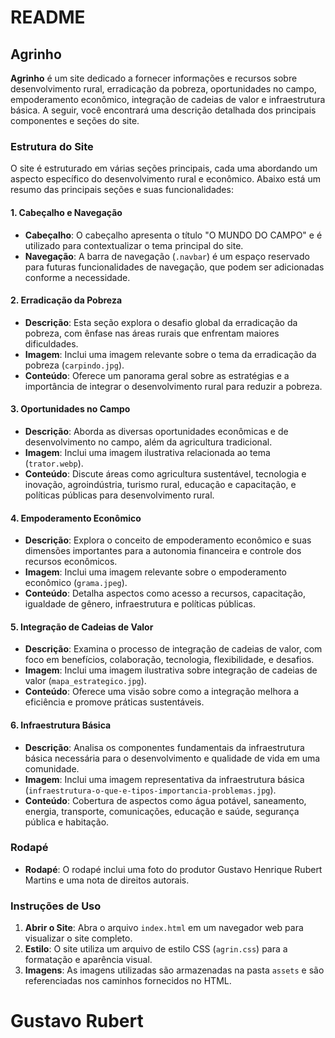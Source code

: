 # README

## Agrinho

**Agrinho** é um site dedicado a fornecer informações e recursos sobre desenvolvimento rural, erradicação da pobreza, oportunidades no campo, empoderamento econômico, integração de cadeias de valor e infraestrutura básica. A seguir, você encontrará uma descrição detalhada dos principais componentes e seções do site.

### Estrutura do Site

O site é estruturado em várias seções principais, cada uma abordando um aspecto específico do desenvolvimento rural e econômico. Abaixo está um resumo das principais seções e suas funcionalidades:

#### 1. **Cabeçalho e Navegação**

- **Cabeçalho**: O cabeçalho apresenta o título "O MUNDO DO CAMPO" e é utilizado para contextualizar o tema principal do site.
- **Navegação**: A barra de navegação (`.navbar`) é um espaço reservado para futuras funcionalidades de navegação, que podem ser adicionadas conforme a necessidade.

#### 2. **Erradicação da Pobreza**

- **Descrição**: Esta seção explora o desafio global da erradicação da pobreza, com ênfase nas áreas rurais que enfrentam maiores dificuldades.
- **Imagem**: Inclui uma imagem relevante sobre o tema da erradicação da pobreza (`carpindo.jpg`).
- **Conteúdo**: Oferece um panorama geral sobre as estratégias e a importância de integrar o desenvolvimento rural para reduzir a pobreza.

#### 3. **Oportunidades no Campo**

- **Descrição**: Aborda as diversas oportunidades econômicas e de desenvolvimento no campo, além da agricultura tradicional.
- **Imagem**: Inclui uma imagem ilustrativa relacionada ao tema (`trator.webp`).
- **Conteúdo**: Discute áreas como agricultura sustentável, tecnologia e inovação, agroindústria, turismo rural, educação e capacitação, e políticas públicas para desenvolvimento rural.

#### 4. **Empoderamento Econômico**

- **Descrição**: Explora o conceito de empoderamento econômico e suas dimensões importantes para a autonomia financeira e controle dos recursos econômicos.
- **Imagem**: Inclui uma imagem relevante sobre o empoderamento econômico (`grama.jpeg`).
- **Conteúdo**: Detalha aspectos como acesso a recursos, capacitação, igualdade de gênero, infraestrutura e políticas públicas.

#### 5. **Integração de Cadeias de Valor**

- **Descrição**: Examina o processo de integração de cadeias de valor, com foco em benefícios, colaboração, tecnologia, flexibilidade, e desafios.
- **Imagem**: Inclui uma imagem ilustrativa sobre integração de cadeias de valor (`mapa_estrategico.jpg`).
- **Conteúdo**: Oferece uma visão sobre como a integração melhora a eficiência e promove práticas sustentáveis.

#### 6. **Infraestrutura Básica**

- **Descrição**: Analisa os componentes fundamentais da infraestrutura básica necessária para o desenvolvimento e qualidade de vida em uma comunidade.
- **Imagem**: Inclui uma imagem representativa da infraestrutura básica (`infraestrutura-o-que-e-tipos-importancia-problemas.jpg`).
- **Conteúdo**: Cobertura de aspectos como água potável, saneamento, energia, transporte, comunicações, educação e saúde, segurança pública e habitação.

### Rodapé

- **Rodapé**: O rodapé inclui uma foto do produtor Gustavo Henrique Rubert Martins e uma nota de direitos autorais.

### Instruções de Uso

1. **Abrir o Site**: Abra o arquivo `index.html` em um navegador web para visualizar o site completo.
2. **Estilo**: O site utiliza um arquivo de estilo CSS (`agrin.css`) para a formatação e aparência visual.
3. **Imagens**: As imagens utilizadas são armazenadas na pasta `assets` e são referenciadas nos caminhos fornecidos no HTML.

# Gustavo Rubert
